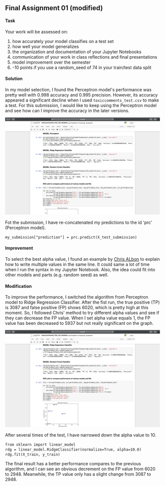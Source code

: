 ## Final Assignment 01 (modified)

#### Task
Your work will be assessed on: 
1. how accurately your model classifies on a test set
2. how well your model generalizes
3. the organization and documentation of your Jupyter Notebooks
4. communication of your work in class reflections and final presentations
5. model improvement over the semester
6. -10 points if you use a random_seed of 74 in your train/test data split

#### Solution
In my model selection, I found the Perceptron model's performance was pretty well with 0.998 accuracy and 0.995 precision. However, its accuracy appeared a significant decline when I used `toxiccomments_test.csv` to make a test. For this submission, I would like to keep using the Perceptron model and see how can I improve the accuracy in the later versions.

<img src="https://github.com/yujunmjiang/machine-learning-spring-20/blob/master/final_assignment_1/image/Screen%20Shot%202020-03-25%20at%201.39.58%20PM.png">

Fot the submission, I have re-concatenated my predictions to the id 'prc' (Perceptron model).

```
my_submission["prediction"] = prc.predict(X_test_submission)
```

#### Improvement
To select the best alpha value, I found an example by [Chris ALbon](https://chrisalbon.com/machine_learning/linear_regression/selecting_best_alpha_value_in_ridge_regression/) to explain how to write multiple values in the same line. It could same a lot of time when I run the syntax in my Jupyter Notebook. Also, the idea could fit into other models and parts (e.g. random seed) as well.

#### Modification
To improve the performance, I switched the algorithm from Perceptron model to Ridge Regression Classifier. After the fist run, the true positive (TP) is 3087 and false positive (FP) shows 6020, which is pretty high at this moment. So, I followed Chris' method to try different alpha values and see if they can decrease the FP value. When I set alpha value equals 1, the FP value has been decreased to 5937 but not really significant on the graph.

<img src="https://github.com/yujunmjiang/machine-learning-spring-20/blob/master/final_assignment_1_optional_iteration_2/image/Screen%20Shot%202020-04-06%20at%201.42.04%20PM.png">

After several times of the test, I have narrowed down the alpha value to 10.

```
from sklearn import linear_model
rdg = linear_model.RidgeClassifier(normalize=True, alpha=10.0)
rdg.fit(X_train, y_train)
```

The final result has a better performance compares to the previous algorithm, and I can see an obvious decrement on the FP value from 6020 to 2948. Meanwhile, the TP value only has a slight change from 3087 to 2948.
